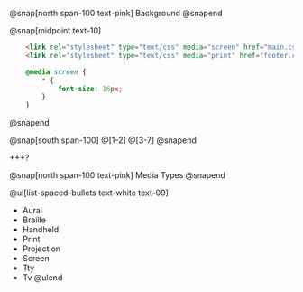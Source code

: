 @snap[north span-100 text-pink]
Background
@snapend

@snap[midpoint text-10]
```html zoom-20
    <link rel="stylesheet" type="text/css" media="screen" href="main.css">
    <link rel="stylesheet" type="text/css" media="print" href="footer.css">
```
```css
    @media screen {
        * { 
            font-size: 16px;
        }
    }
```
@snapend

@snap[south span-100]
@[1-2]
@[3-7]
@snapend


+++?

@snap[north span-100 text-pink]
Media Types
@snapend

@ul[list-spaced-bullets text-white text-09]
- Aural
- Braille
- Handheld
- Print
- Projection
- Screen
- Tty
- Tv
@ulend


